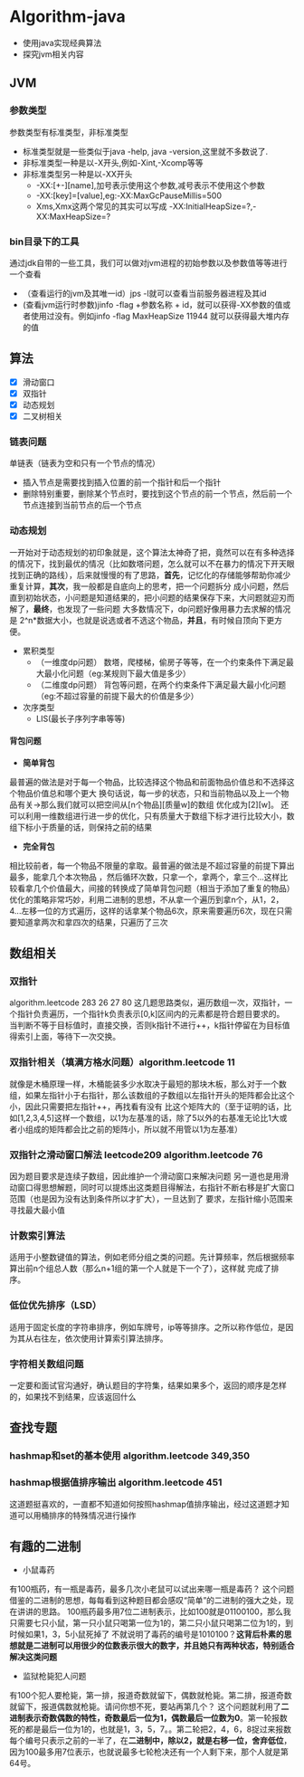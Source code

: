 # Algorithm-java
- 使用java实现经典算法
- 探究jvm相关内容

## JVM
### 参数类型
参数类型有标准类型，非标准类型
- 标准类型就是一些类似于java -help, java -version,这里就不多数说了.
- 非标准类型一种是以-X开头,例如-Xint,-Xcomp等等
- 非标准类型另一种是以-XX开头
    - -XX:[+-][name],加号表示使用这个参数,减号表示不使用这个参数
    - -XX:[key]=[value],eg:-XX:MaxGcPauseMillis=500
    - Xms,Xmx这两个常见的其实可以写成 -XX:InitialHeapSize=?,-XX:MaxHeapSize=?
### bin目录下的工具
通过jdk自带的一些工具，我们可以做对jvm进程的初始参数以及参数值等等进行一个查看
- （查看运行的jvm及其唯一id）jps -l就可以查看当前服务器进程及其id
- (查看jvm运行时参数)jinfo -flag +参数名称 + id，就可以获得-XX参数的值或者使用过没有。例如jinfo -flag MaxHeapSize 11944
就可以获得最大堆内存的值

## 算法
- [x] 滑动窗口
- [x] 双指针
- [x] 动态规划
- [x] 二叉树相关

### 链表问题
单链表（链表为空和只有一个节点的情况）

- 插入节点是需要找到插入位置的前一个指针和后一个指针
- 删除特别重要，删除某个节点时，要找到这个节点的前一个节点，然后前一个节点连接到当前节点的后一个节点



### **动态规划**
>
一开始对于动态规划的初印象就是，这个算法太神奇了把，竟然可以在有多种选择的情况下，找到最优的情况（比如数塔问题，怎么就可以不在暴力的情况下开天眼
找到正确的路线），后来就慢慢的有了思路，**首先**，记忆化的存储能够帮助你减少重复计算，**其次**，我一般都是自底向上的思考，把一个问题拆分
成小问题，然后直到初始状态，小问题是知道结果的，把小问题的结果保存下来，大问题就迎刃而解了，**最终**，也发现了一些问题
大多数情况下，dp问题好像用暴力去求解的情况是 2^n*数据大小，也就是说选或者不选这个物品，**并且**，有时候自顶向下更方便。

- 累积类型
    - （一维度dp问题） 数塔，爬楼梯，偷房子等等，在一个约束条件下满足最大最小化问题（eg:某规则下最大值是多少）
    - （二维度dp问题） 背包等问题，在两个约束条件下满足最大最小化问题（eg:不超过容量的前提下最大的价值是多少）
- 次序类型 
    - LIS(最长子序列字串等等)
#### 背包问题
- **简单背包**

最普遍的做法是对于每一个物品，比较选择这个物品和前面物品价值总和不选择这个物品价值总和哪个更大
换句话说，每一步的状态，只和当前物品以及上一个物品有关->那么我们就可以把空间从[n个物品][质量w]的数组
优化成为[2][w]。
还可以利用一维数组进行进一步的优化，只有质量大于数组下标才进行比较大小，数组下标小于质量的话，则保持之前的结果
- **完全背包**

相比较前者，每一个物品不限量的拿取。最普遍的做法是不超过容量的前提下算出最多，能拿几个本次物品
，然后循环次数，只拿一个，拿两个，拿三个...这样比较看拿几个价值最大，间接的转换成了简单背包问题（相当于添加了重复的物品）
优化的策略非常巧妙，利用二进制的思想，不从拿一个遍历到拿n个，从1，2，4...左移一位的方式遍历，这样的话拿某个物品6次，原来需要遍历6次，现在只需要知道拿两次和拿四次的结果，只遍历了三次

## 数组相关
### 双指针
algorithm.leetcode 283 26 27 80 这几题思路类似，遍历数组一次，双指针，一个指针负责遍历，一个指针k负责表示[0,k]区间内的元素都是符合题目要求的。
当判断不等于目标值时，直接交换，否则k指针不进行++，k指针停留在为目标值得索引上面，等待下一次交换。
### 双指针相关（填满方格水问题）algorithm.leetcode 11
就像是木桶原理一样，木桶能装多少水取决于最短的那块木板，那么对于一个数组，如果左指针小于右指针，那么该数组的子数组以左指针开头的矩阵都会比这个小，因此只需要把左指针++，再找看有没有
比这个矩阵大的（至于证明的话，比如[1,2,3,4,5]这样一个数组，以1为左基准的话，除了5以外的右基准无论比1大或者小组成的矩阵都会比之前的矩阵小，所以就不用管以1为左基准）
### 双指针之滑动窗口解法 leetcode209 algorithm.leetcode 76
因为题目要求是连续子数组，因此维护一个滑动窗口来解决问题
另一道也是用滑动窗口得思想解题，同时可以提炼出这类题目得解法，右指针不断右移是扩大窗口范围（也是因为没有达到条件所以才扩大），一旦达到了
要求，左指针缩小范围来寻找最大最小值
### 计数索引算法
适用于小整数键值的算法，例如老师分组之类的问题。先计算频率，然后根据频率算出前n个组总人数（那么n+1组的第一个人就是下一个了），这样就
完成了排序。
### 低位优先排序（LSD）
适用于固定长度的字符串排序，例如车牌号，ip等等排序。之所以称作低位，是因为其从右往左，依次使用计算索引算法排序。
### 字符相关数组问题
一定要和面试官沟通好，确认题目的字符集，结果如果多个，返回的顺序是怎样的，如果找不到结果，应该返回什么
## 查找专题
### hashmap和set的基本使用 algorithm.leetcode 349,350

### hashmap根据值排序输出 algorithm.leetcode 451 
这道题挺喜欢的，一直都不知道如何按照hashmap值排序输出，经过这道题才知道可以用桶排序的特殊情况进行操作


## 有趣的二进制
- 小鼠毒药

有100瓶药，有一瓶是毒药，最多几次小老鼠可以试出来哪一瓶是毒药？
这个问题借鉴的二进制的思想，每每看到这种题目都会感叹“简单”的二进制的强大之处，现在讲讲的思路。
100瓶药最多用7位二进制表示，比如100就是01100100，那么我只需要七只小鼠，第一只小鼠只喝第一位为1的，第二只小鼠只喝第二位为1的，到时候如果1，3，5小鼠死掉了
不就说明了毒药的编号是1010100？**这背后朴素的思想就是二进制可以用很少的位数表示很大的数字，并且她只有两种状态，特别适合解决这类问题**

- 监狱枪毙犯人问题

有100个犯人要枪毙，第一排，报道奇数就留下，偶数就枪毙。第二排，报道奇数就留下，报道偶数就枪毙。请问你想不死，要站再第几个？
这个问题就利用了**二进制表示奇数偶数的特性，奇数最后一位为1，偶数最后一位数为0**。第一轮报数死的都是最后一位为1的，也就是1，3，5，7。。第二轮把2，4，6，8捉过来报数
每个编号只表示之前的一半了，在**二进制中，除以2，就是右移一位，舍弃低位**，因为100最多用7位表示，也就说最多七轮枪决还有一个人剩下来，那个人就是第64号。
